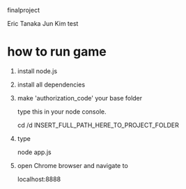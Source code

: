 finalproject

Eric Tanaka
Jun Kim test

# how to run game

1.  install node.js

2.  install all dependencies

3.  make 'authorization_code' your base folder

    type this in your node console.


    cd /d INSERT_FULL_PATH_HERE_TO_PROJECT_FOLDER

4.  type


    node app.js

5.  open Chrome browser and navigate to


    localhost:8888
